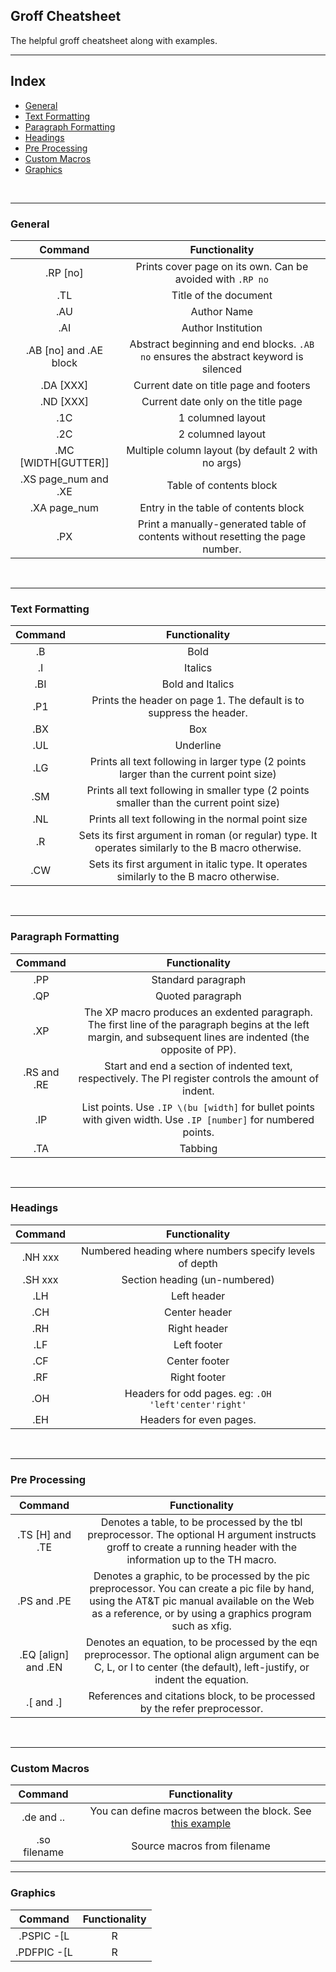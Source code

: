 ## Groff Cheatsheet
The helpful groff cheatsheet along with examples.

---

## Index

* [General](#general)
* [Text Formatting](#text-formatting)
* [Paragraph Formatting](#paragraph-formatting)
* [Headings](#headings)
* [Pre Processing](#pre-processing)
* [Custom Macros](#custom-macros)
* [Graphics](#graphics)

<br>

---

### General
| Command | Functionality |
|:-------:|:-------------:|
| .RP [no] | Prints cover page on its own. Can be avoided with `.RP no` |
| .TL | Title of the document |
| .AU | Author Name |
| .AI | Author Institution |
| .AB [no] and .AE block | Abstract beginning and end blocks. `.AB no` ensures the abstract keyword is silenced |
| .DA [XXX] | Current date on title page and footers |
| .ND [XXX] | Current date only on the title page |
| .1C | 1 columned layout |
| .2C | 2 columned layout |
| .MC [WIDTH[GUTTER]] | Multiple column layout (by default 2 with no args) |
| .XS page_num and .XE | Table of contents block |
| .XA page_num | Entry in the table of contents block |
| .PX | Print a manually-generated table of contents without resetting the page number. |

<br>

---

### Text Formatting

| Command | Functionality |
|:-------:|:-------------:|
| .B | Bold |
| .I | Italics |
| .BI | Bold and Italics |
| .P1 | Prints the header on page 1. The default is to suppress the header. |
| .BX | Box |
| .UL | Underline |
| .LG | Prints all text following in larger type (2 points larger than the current point size) |
| .SM | Prints all text following in smaller type (2 points smaller than the current point size) |
| .NL | Prints all text following in the normal point size |
| .R | Sets its first argument in roman (or regular) type. It operates similarly to the B macro otherwise. |
| .CW | Sets its first argument in italic type. It operates similarly to the B macro otherwise. |

<br>

---

### Paragraph Formatting

| Command | Functionality |
|:-------:|:-------------:|
| .PP | Standard paragraph |
| .QP | Quoted paragraph |
| .XP | The XP macro produces an exdented paragraph. The first line of the paragraph begins at the left margin, and subsequent lines are indented (the opposite of PP). |
| .RS and .RE | Start and end a section of indented text, respectively. The PI register controls the amount of indent. |
| .IP | List points. Use `.IP \(bu [width]` for bullet points with given width. Use `.IP [number]` for numbered points. |
| .TA | Tabbing |

<br>

---

### Headings

| Command | Functionality |
|:-------:|:-------------:|
| .NH xxx | Numbered heading where numbers specify levels of depth |
| .SH xxx | Section heading (un-numbered) |
| .LH | Left header |
| .CH | Center header |
| .RH | Right header |
| .LF | Left footer |
| .CF | Center footer |
| .RF | Right footer |
| .OH | Headers for odd pages. eg: `.OH 'left'center'right'` |
| .EH | Headers for even pages. |

<br>

---

### Pre Processing
| Command | Functionality |
|:-------:|:-------------:|
| .TS [H] and .TE | Denotes a table, to be processed by the tbl preprocessor. The optional H argument instructs groff to create a running header with the information up to the TH macro. |
| .PS and .PE | Denotes a graphic, to be processed by the pic preprocessor. You can create a pic file by hand, using the AT&T pic manual available on the Web as a reference, or by using a graphics program such as xfig. |
| .EQ [align] and .EN | Denotes an equation, to be processed by the eqn preprocessor. The optional align argument can be C, L, or I to center (the default), left-justify, or indent the equation. |
| .[ and .] | References and citations block, to be processed by the refer preprocessor. |

<br>

---

### Custom Macros

| Command | Functionality |
|:-------:|:-------------:|
| .de and .. | You can define macros between the block. See [this example](./examples/double_column_research_paper.ms) |
| .so filename | Source macros from filename |

---

### Graphics

| Command | Functionality |
|:-------:|:-------------:|
| .PSPIC -[L|R|C|I n] [width[Height]] filename.eps | Insert a post script image into groff. |
| .PDFPIC -[L|R|C|I n] [width[Height]] filename.eps | Insert a PDF image into groff. |
